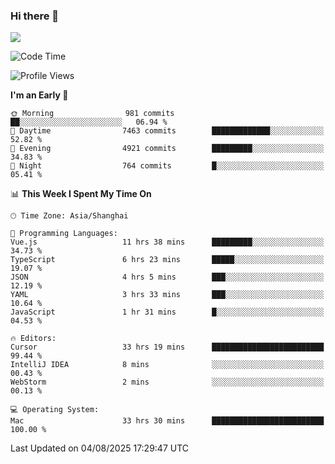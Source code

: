 ### Hi there 👋

<!--
**JJAYCHEN1e/jjaychen1e** is a ✨ _special_ ✨ repository because its `README.md` (this file) appears on your GitHub profile.

Here are some ideas to get you started:

- 🔭 I’m currently working on ...
- 🌱 I’m currently learning ...
- 👯 I’m looking to collaborate on ...
- 🤔 I’m looking for help with ...
- 💬 Ask me about ...
- 📫 How to reach me: ...
- 😄 Pronouns: ...
- ⚡ Fun fact: ...
-->

[![](https://github-readme-stats.vercel.app/api?username=jjaychen1e&show_icons=true)](https://github.com/jjaychen1e/github-readme-stats?count_private=true)

<!--START_SECTION:waka-->
![Code Time](http://img.shields.io/badge/Code%20Time-2%2C206%20hrs-blue)

![Profile Views](http://img.shields.io/badge/Profile%20Views-0-blue)

**I'm an Early 🐤** 

```text
🌞 Morning                981 commits         ██░░░░░░░░░░░░░░░░░░░░░░░   06.94 % 
🌆 Daytime                7463 commits        █████████████░░░░░░░░░░░░   52.82 % 
🌃 Evening                4921 commits        █████████░░░░░░░░░░░░░░░░   34.83 % 
🌙 Night                  764 commits         █░░░░░░░░░░░░░░░░░░░░░░░░   05.41 % 
```


📊 **This Week I Spent My Time On** 

```text
🕑︎ Time Zone: Asia/Shanghai

💬 Programming Languages: 
Vue.js                   11 hrs 38 mins      █████████░░░░░░░░░░░░░░░░   34.73 % 
TypeScript               6 hrs 23 mins       █████░░░░░░░░░░░░░░░░░░░░   19.07 % 
JSON                     4 hrs 5 mins        ███░░░░░░░░░░░░░░░░░░░░░░   12.19 % 
YAML                     3 hrs 33 mins       ███░░░░░░░░░░░░░░░░░░░░░░   10.64 % 
JavaScript               1 hr 31 mins        █░░░░░░░░░░░░░░░░░░░░░░░░   04.53 % 

🔥 Editors: 
Cursor                   33 hrs 19 mins      █████████████████████████   99.44 % 
IntelliJ IDEA            8 mins              ░░░░░░░░░░░░░░░░░░░░░░░░░   00.43 % 
WebStorm                 2 mins              ░░░░░░░░░░░░░░░░░░░░░░░░░   00.13 % 

💻 Operating System: 
Mac                      33 hrs 30 mins      █████████████████████████   100.00 % 
```


 Last Updated on 04/08/2025 17:29:47 UTC
<!--END_SECTION:waka-->
